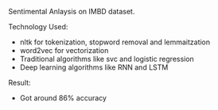 Sentimental Anlaysis on IMBD dataset.

Technology Used:
* nltk for tokenization, stopword removal and lemmaitzation
* word2vec for vectorization
* Traditional algorithms like svc and logistic regression
* Deep learning algorithms like RNN and LSTM

  
Result:
* Got around 86% accuracy
